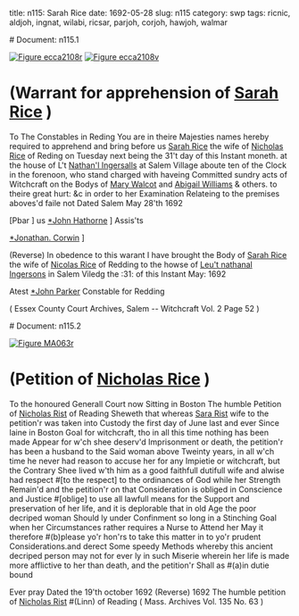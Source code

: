 title: n115: Sarah Rice
date: 1692-05-28
slug: n115
category: swp
tags: ricnic, aldjoh, ingnat, wilabi, ricsar, parjoh, corjoh, hawjoh, walmar


<div markdown class="doc" id="n115.1"># Document: n115.1

[![Figure ecca2108r](archives/ecca/thumb/ecca2108r.jpg)](archives/ecca/large/ecca2108r.jpg)
[![Figure ecca2108v](archives/ecca/thumb/ecca2108v.jpg)](archives/ecca/large/ecca2108v.jpg)

# (Warrant for apprehension of [Sarah Rice](/tag/ricsar.html) )
To The Constables  in Reding 
You are in theire Majesties names hereby required to apprehend and bring before us [Sarah Rice](/tag/ricsar.html) the wife of [Nicholas Rice](/tag/ricnic.html) of Reding on Tuesday next being the 31't day of this Instant moneth. at the house of L't [Nathan'l Ingersalls](/tag/ingnat.html) at Salem Village aboute ten of the Clock in the forenoon, who stand charged with haveing Committed sundry acts of Witchcraft on the Bodys of [Mary Walcot](/tag/walmar.html) and [Abigail Williams](/tag/wilabi.html) & others. to theire great hurt: &c in order to her Examination Relateing to the premises aboves'd faile not Dated Salem May  28'th 1692

[Pbar ] us [*John Hathorne](/tag/hawjoh.html) ] Assis'ts

[*Jonathan. Corwin](/tag/corjoh.html) ]

(Reverse) In obedence to this warant I have brought the Body of [Sarah Rice](/tag/ricsar.html) the wife of [Nicolas Rice](/tag/ricnic.html) of Redding to the howse of [Leu't nathanal Ingersons](/tag/ingnat.html) in Salem Viledg the :31: of this Instant May: 1692

Atest [*John Parker](/tag/parjoh.html) Constable for Redding

( Essex County Court Archives, Salem -- Witchcraft Vol. 2 Page 52 )
</div><div markdown class="doc" id="n115.2"># Document: n115.2

[![Figure MA063r](archives/MA135/small/MA063r.jpg)](archives/MA135/large/MA063r.jpg)

# (Petition of [Nicholas Rice](/tag/ricnic.html) )
To the honoured Generall Court now Sitting  in Boston 
The humble Petition of [Nicholas Rist](/tag/ricnic.html) of Reading Sheweth that whereas [Sara Rist](/tag/ricsar.html) wife to the petition'r was taken into Custody the first day of June last and ever Since laine in Boston Goal for witchcraft, tho in all this time nothing has been made Appear for w'ch shee deserv'd Imprisonment or death, the petition'r has been a husband to the Said woman above Tweinty years, in all w'ch time he never had reason to accuse her for any Impietie or witchcraft, but the Contrary Shee lived w'th him as a good faithfull dutifull wife and alwise had respect #[to the respect] to the ordinances of God while her Strength Remain'd and the petition'r on that Consideration is obliged in Conscience and Justice #[oblige] to use all lawfull means for the Support and preservation of her life, and it is deplorable that in old Age the poor decriped woman Should ly under Confinment so long in a Stinching Goal when her Circumstances rather requires a Nurse to Attend her May it therefore #(b)please yo'r hon'rs to take this matter in to yo'r prudent Considerations.and derect Some speedy Methods whereby this ancient decriped person may not for ever ly in such Miserie wherein her life is made more afflictive to her than death, and the petition'r Shall as #(a)in dutie bound 

Ever pray 
Dated the 19'th october 1692  (Reverse) 1692 The humble petition of [Nicholas Rist](/tag/ricnic.html) #(Linn) of Reading ( Mass. Archives Vol. 135 No. 63 )</div>